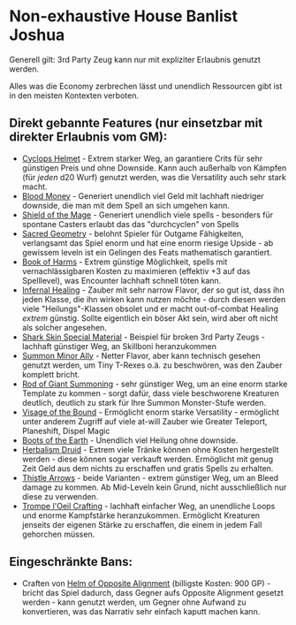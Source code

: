 # Non-exhaustive House Banlist Joshua
Generell gilt: 3rd Party Zeug kann nur mit expliziter Erlaubnis genutzt werden. 

Alles was die Economy zerbrechen lässt und unendlich Ressourcen gibt ist in den meisten Kontexten verboten. 
## Direkt gebannte Features (nur einsetzbar mit direkter Erlaubnis vom GM):
- [Cyclops Helmet](https://www.d20pfsrd.com/magic-items/wondrous-items/c-d/cyclops-helm/) - Extrem starker Weg, an garantiere Crits für sehr günstigen Preis und ohne Downside. Kann auch außerhalb von Kämpfen (für *jeden* d20 Wurf) genutzt werden, was die Versatility auch sehr stark macht. 
- [Blood Money](https://www.d20pfsrd.com/magic/all-spells/b/blood-money/) - Generiert unendlich viel Geld mit lachhaft niedriger downside, die man mit dem Spell an sich umgehen kann. 
- [Shield of the Mage](https://www.aonprd.com/MagicIntelligentDisplay.aspx?ItemName=Shield%20of%20the%20Mage) - Generiert unendlich viele spells - besonders für spontane Casters erlaubt das das "durchcyclen" von Spells
- [Sacred Geometry](https://www.d20pfsrd.com/feats/general-feats/sacred-geometry/) - belohnt Spieler für Outgame Fähigkeiten, verlangsamt das Spiel enorm und hat eine enorm riesige Upside - ab gewissem leveln ist ein Gelingen des Feats mathematisch garantiert. 
- [Book of Harms](https://www.aonprd.com/SpellbookDisplay.aspx?ItemName=Book%20of%20Harms) - Extrem günstige Möglichkeit, spells mit vernachlässigbaren Kosten zu maximieren (effektiv +3 auf das Spelllevel), was Encounter lachhaft schnell töten kann. 
- [Infernal Healing](https://www.d20pfsrd.com/magic/all-spells/i/infernal-healing/) - Zauber mit sehr narrow Flavor, der so gut ist, dass ihn jeden Klasse, die ihn wirken kann nutzen möchte - durch diesen werden viele "Heilungs"-Klassen obsolet und er macht out-of-combat Healing *extrem* günstig. Sollte eigentlich ein böser Akt sein, wird aber oft nicht als solcher angesehen. 
- [Shark Skin Special Material](https://www.d20pfsrd.com/EQUIPMENT/SPECIAL-MATERIALs/#Shark_Skin_3pp) - Beispiel für broken 3rd Party Zeugs - lachhaft günstiger Weg, an Skillboni heranzukommen
- [Summon Minor Ally](https://www.d20pfsrd.com/magic/all-spells/s/summon-minor-ally/) - Netter Flavor, aber kann technisch gesehen genutzt werden, um Tiny T-Rexes o.ä. zu beschwören, was den Zauber komplett bricht. 
- [Rod of Giant Summoning](https://www.d20pfsrd.com/magic-items/rods/rod-of-giant-summoning/) - sehr günstiger Weg, um an eine enorm starke Template zu kommen - sorgt dafür, dass viele beschworene Kreaturen deutlich, deutlich zu stark für Ihre Summon Monster-Stufe werden. 
- [Visage of the Bound](https://www.d20pfsrd.com/magic-items/wondrous-items/r-z/visage-of-the-bound/) - Ermöglicht enorm starke Versatility - ermöglicht unter anderem Zugriff auf viele at-will Zauber wie Greater Teleport, Planeshift, Dispel Magic
- [Boots of the Earth](https://www.d20pfsrd.com/magic-items/wondrous-items/a-b/boots-of-the-earth/) - Unendlich viel Heilung ohne downside. 
- [Herbalism Druid](https://www.aonprd.com/DruidHerbalism.aspx) - Extrem viele Tränke können ohne Kosten hergestellt werden - diese können sogar verkauft werden. Ermöglicht mit genug Zeit Geld aus dem nichts zu erschaffen und gratis Spells zu erhalten. 
- [Thistle Arrows](https://www.d20pfsrd.com/equipment/weapons/weapon-descriptions/ammunition/ammunition-bow-arrows-common/ammunition-bow-arrow-thistle/) - beide Varianten - extrem günstiger Weg, um an Bleed damage zu kommen. Ab Mid-Leveln kein Grund, nicht ausschließlich nur diese zu verwenden. 
- [Trompe l'Oeil Crafting](https://www.aonprd.com/MonsterDisplay.aspx?ItemName=Trompe%20l%27Oeil) - lachhaft einfacher Weg, an unendliche Loops und enorme Kampfstärke heranzukommen. Ermöglicht Kreaturen jenseits der eigenen Stärke zu erschaffen, die einem in jedem Fall gehorchen müssen. 

## Eingeschränkte Bans: 
- Craften von [Helm of Opposite Alignment](https://www.aonprd.com/MagicCursedDisplay.aspx?ItemName=Helm%20of%20Opposite%20Alignment) (billigste Kosten: 900 GP) - bricht das Spiel dadurch, dass Gegner aufs Opposite Alignment gesetzt werden - kann genutzt werden, um Gegner ohne Aufwand zu konvertieren, was das Narrativ sehr einfach kaputt machen kann. 
